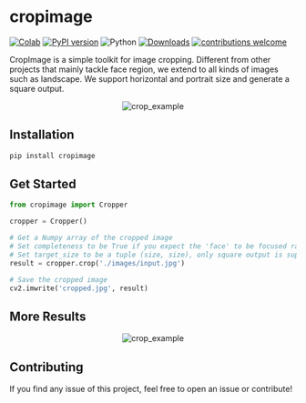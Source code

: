 # cropimage

[![Colab](https://camo.githubusercontent.com/84f0493939e0c4de4e6dbe113251b4bfb5353e57134ffd9fcab6b8714514d4d1/68747470733a2f2f636f6c61622e72657365617263682e676f6f676c652e636f6d2f6173736574732f636f6c61622d62616467652e737667)](https://colab.research.google.com/drive/18jqXa1V-v5FXoCcY2MVg3FC3CFcOAk63?usp=sharing) [![PyPI version](https://badge.fury.io/py/cropimage.svg)](https://badge.fury.io/py/cropimage) ![Python](https://img.shields.io/badge/python-v3.5.0+-success.svg) [![Downloads](https://pepy.tech/badge/cropimage)](https://pepy.tech/project/cropimage) [![contributions welcome](https://img.shields.io/badge/contributions-welcome-brightgreen.svg?style=flat)](https://github.com/haofanwang/cropimage/issues)

CropImage is a simple toolkit for image cropping. Different from other projects that mainly tackle face region, we extend to all kinds of images such as landscape. We support horizontal and portrait size and generate a square output.

<p align="center"><img title="crop_example" src="https://github.com/haofanwang/cropimage/raw/main/assets/example.png"></p>

## Installation
~~~sh
pip install cropimage
~~~

## Get Started
~~~python
from cropimage import Cropper

cropper = Cropper()

# Get a Numpy array of the cropped image
# Set completeness to be True if you expect the 'face' to be focused rather than 'person'
# Set target_size to be a tuple (size, size), only square output is supported now
result = cropper.crop('./images/input.jpg')

# Save the cropped image
cv2.imwrite('cropped.jpg', result)
~~~

## More Results
<p align="center"><img title="crop_example" src="https://github.com/haofanwang/cropimage/raw/main/assets/example1.png"></p>

## Contributing
If you find any issue of this project, feel free to open an issue or contribute!
